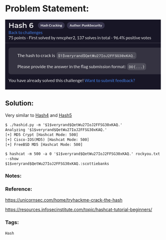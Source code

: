 # Problem Statement:
![question](https://raw.githubusercontent.com/0x41head/CTF-Writeups/main/src/DOA2021ctf/Hash%20Cracking/Hash6/ques.png)

## Solution:

Very similar to [Hash4](https://0x41head.github.io/CTF-Writeups/book/DOA2021ctf/Hash%20Cracking/Hash4/hash4.html) and [Hash5](https://0x41head.github.io/CTF-Writeups/book/DOA2021ctf/Hash%20Cracking/Hash5/hash5.html)

```
$ ./hashid.py -m '$1$veryrand$QetWu27IoJ2FFSG30xKAQ.'
Analyzing '$1$veryrand$QetWu27IoJ2FFSG30xKAQ.'
[+] MD5 Crypt [Hashcat Mode: 500]
[+] Cisco-IOS(MD5) [Hashcat Mode: 500]
[+] FreeBSD MD5 [Hashcat Mode: 500]
```

```
$ hashcat -m 500 -a 0 '$1$veryrand$QetWu27IoJ2FFSG30xKAQ.' rockyou.txt --show
$1$veryrand$QetWu27IoJ2FFSG30xKAQ.:scottiebanks
```

### Notes:

### Reference:
https://unicornsec.com/home/tryhackme-crack-the-hash

https://resources.infosecinstitute.com/topic/hashcat-tutorial-beginners/

### Tags:
`Hash` 